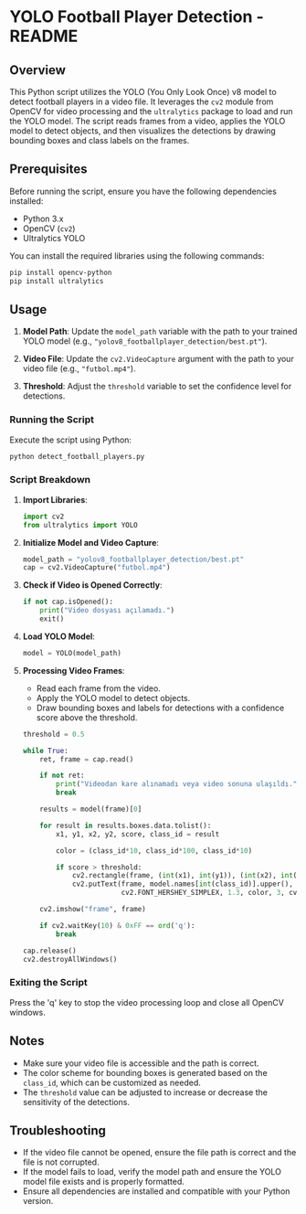 # YOLO Football Player Detection - README

## Overview
This Python script utilizes the YOLO (You Only Look Once) v8 model to detect football players in a video file. It leverages the `cv2` module from OpenCV for video processing and the `ultralytics` package to load and run the YOLO model. The script reads frames from a video, applies the YOLO model to detect objects, and then visualizes the detections by drawing bounding boxes and class labels on the frames.

## Prerequisites
Before running the script, ensure you have the following dependencies installed:
- Python 3.x
- OpenCV (`cv2`)
- Ultralytics YOLO

You can install the required libraries using the following commands:
```bash
pip install opencv-python
pip install ultralytics
```

## Usage
1. **Model Path**: Update the `model_path` variable with the path to your trained YOLO model (e.g., `"yolov8_footballplayer_detection/best.pt"`).

2. **Video File**: Update the `cv2.VideoCapture` argument with the path to your video file (e.g., `"futbol.mp4"`).

3. **Threshold**: Adjust the `threshold` variable to set the confidence level for detections.

### Running the Script
Execute the script using Python:
```bash
python detect_football_players.py
```

### Script Breakdown
1. **Import Libraries**:
    ```python
    import cv2
    from ultralytics import YOLO
    ```

2. **Initialize Model and Video Capture**:
    ```python
    model_path = "yolov8_footballplayer_detection/best.pt"
    cap = cv2.VideoCapture("futbol.mp4")
    ```

3. **Check if Video is Opened Correctly**:
    ```python
    if not cap.isOpened():
        print("Video dosyası açılamadı.")
        exit()
    ```

4. **Load YOLO Model**:
    ```python
    model = YOLO(model_path)
    ```

5. **Processing Video Frames**:
    - Read each frame from the video.
    - Apply the YOLO model to detect objects.
    - Draw bounding boxes and labels for detections with a confidence score above the threshold.

    ```python
    threshold = 0.5

    while True:
        ret, frame = cap.read()

        if not ret:
            print("Videodan kare alınamadı veya video sonuna ulaşıldı.")
            break

        results = model(frame)[0]

        for result in results.boxes.data.tolist():
            x1, y1, x2, y2, score, class_id = result

            color = (class_id*10, class_id*100, class_id*10)

            if score > threshold:
                cv2.rectangle(frame, (int(x1), int(y1)), (int(x2), int(y2)), color, 4)
                cv2.putText(frame, model.names[int(class_id)].upper(), (int(x1), int(y1) - 10),
                            cv2.FONT_HERSHEY_SIMPLEX, 1.3, color, 3, cv2.LINE_AA)

        cv2.imshow("frame", frame)

        if cv2.waitKey(10) & 0xFF == ord('q'):
            break

    cap.release()
    cv2.destroyAllWindows()
    ```

### Exiting the Script
Press the 'q' key to stop the video processing loop and close all OpenCV windows.

## Notes
- Make sure your video file is accessible and the path is correct.
- The color scheme for bounding boxes is generated based on the `class_id`, which can be customized as needed.
- The `threshold` value can be adjusted to increase or decrease the sensitivity of the detections.

## Troubleshooting
- If the video file cannot be opened, ensure the file path is correct and the file is not corrupted.
- If the model fails to load, verify the model path and ensure the YOLO model file exists and is properly formatted.
- Ensure all dependencies are installed and compatible with your Python version.
